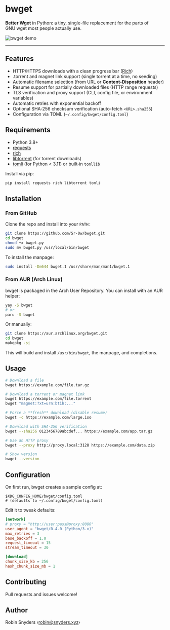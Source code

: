 # bwget

**Better Wget** in Python: a tiny, single-file replacement for the parts of GNU wget most people actually use.

![bwget demo](https://pouch.jumpshare.com/preview/P97VWVAAv80eYgIit58iPW7Z9p5B2Gii1s3TPaJwO_8I-1Ix-3go_5QyWkuWnjxU2A4Rb8yKhJS2MLfj-2Drjw5QoTvJ8_fU7PXfI7G3wVM)

---

## Features

* HTTP/HTTPS downloads with a clean progress bar ([Rich](https://github.com/Textualize/rich))
* .torrent and magnet link support (single torrent at a time, no seeding)
* Automatic filename selection (from URL or **Content-Disposition** header)
* Resume support for partially downloaded files (HTTP range requests)
* TLS verification and proxy support (CLI, config file, or environment variables)
* Automatic retries with exponential backoff
* Optional SHA‑256 checksum verification (auto-fetch `<URL>.sha256`)
* Configuration via TOML (`~/.config/bwget/config.toml`)

## Requirements

* Python 3.8+
* [requests](https://pypi.org/project/requests/)
* [rich](https://pypi.org/project/rich/)
* [libtorrent](https://pypi.org/project/libtorrent/) (for torrent downloads)
* [tomli](https://pypi.org/project/tomli/) (for Python < 3.11) or built‑in `tomllib`

Install via pip:

```bash
pip install requests rich libtorrent tomli
```

## Installation

### From GitHub

Clone the repo and install into your `PATH`:

```bash
git clone https://github.com/Sr-0w/bwget.git
cd bwget
chmod +x bwget.py
sudo mv bwget.py /usr/local/bin/bwget
```

To install the manpage:

```bash
sudo install -Dm644 bwget.1 /usr/share/man/man1/bwget.1
```

### From AUR (Arch Linux)

bwget is packaged in the Arch User Repository. You can install with an AUR helper:

```bash
yay -S bwget
# or
paru -S bwget
```

Or manually:

```bash
git clone https://aur.archlinux.org/bwget.git
cd bwget
makepkg -si
```

This will build and install `/usr/bin/bwget`, the manpage, and completions.

## Usage

```bash
# Download a file
bwget https://example.com/file.tar.gz

# Download a torrent or magnet link
bwget https://example.com/file.torrent
bwget "magnet:?xt=urn:btih:..."

# Force a **fresh** download (disable resume)
bwget -c https://example.com/large.iso

# Download with SHA-256 verification
bwget --sha256 0123456789abcdef... https://example.com/app.tar.gz

# Use an HTTP proxy
bwget --proxy http://proxy.local:3128 https://example.com/data.zip

# Show version
bwget --version
```

## Configuration

On first run, bwget creates a sample config at:

```text
$XDG_CONFIG_HOME/bwget/config.toml
# (defaults to ~/.config/bwget/config.toml)
```

Edit it to tweak defaults:

```toml
[network]
# proxy = "http://user:pass@proxy:8080"
user_agent = "bwget/0.4.0 (Python/3.x)"
max_retries = 3
base_backoff = 1.0
request_timeout = 15
stream_timeout = 30

[download]
chunk_size_kb = 256
hash_chunk_size_mb = 1
```

## Contributing

Pull requests and issues welcome!

## Author

Robin Snyders ‹[robin@snyders.xyz](mailto:robin@snyders.xyz)›
